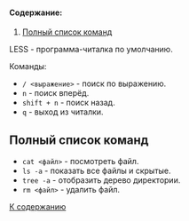   #### Содержание:
1. [Полный список команд](#полный-список-команд)

LESS - программа-читалка по умолчанию.

Команды:
* `/ <выражение>` - поиск по выражению.
* `n` - поиск вперёд.
* `shift + n` - поиск назад.
* `q` - выход из читалки.

## Полный список команд

* `cat <файл>` - посмотреть файл.
* `ls -a` - показать все файлы и скрытые.
* `tree -a` - отобразить дерево директории.
* `rm <файл>` - удалить файл.

[К содержанию](#содержание)
